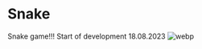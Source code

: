 # Snake
Snake game!!! Start of development 18.08.2023
![webp]([https://github.com/ExtroZ-ui/Snake/assets/64098846/4b669236-7fc9-499b-8159-8b5b809b2570](https://wakatime.com/badge/user/b8fd0747-2b0f-44bb-b968-ccb3f32a91cf/project/ccd56602-c696-41d5-8a4e-ffbf3016ebde.svg)https://wakatime.com/badge/user/b8fd0747-2b0f-44bb-b968-ccb3f32a91cf/project/ccd56602-c696-41d5-8a4e-ffbf3016ebde.svg)

